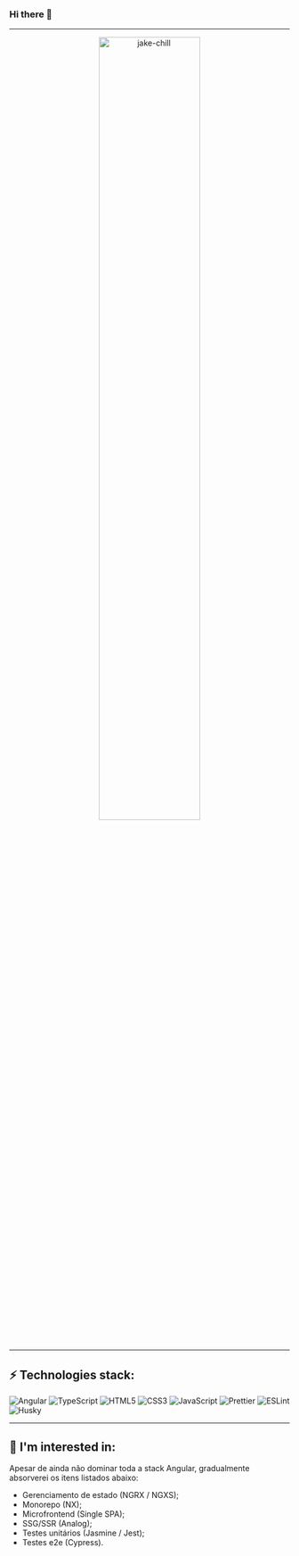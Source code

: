 ### Hi there 👋
____

<p align="center">
  <img width="60%" height="60%" alt="jake-chill" src=https://i.ibb.co/vHjpt9K/imagem.png>
<p align="center">

____

## ⚡ Technologies stack:

![Angular](https://img.shields.io/badge/-Angular-DD0031?style=flat-square&logo=angular)
![TypeScript](https://img.shields.io/badge/-TypeScript-007ACC?style=flat-square&logo=typescript&logoColor=white)
![HTML5](https://img.shields.io/badge/-HTML5-E34F26?style=flat-square&logo=html5&logoColor=white)
![CSS3](https://img.shields.io/badge/-CSS3-1572B6?style=flat-square&logo=css3)
![JavaScript](https://img.shields.io/badge/-JavaScript-black?style=flat-square&logo=javascript)
![Prettier](https://img.shields.io/badge/-Prettier-273943?style=flat-square&logo=prettier)
![ESLint](https://img.shields.io/badge/-ESLint-4930BD?style=flat-square&logo=eslint)
![Husky](https://img.shields.io/badge/-Husky-555555?style=flat-square&logo=square)
____

## 📓 I'm interested in:

Apesar de ainda não dominar toda a stack Angular, gradualmente absorverei os itens listados abaixo:
- Gerenciamento de estado (NGRX / NGXS);
- Monorepo (NX);
- Microfrontend (Single SPA);
- SSG/SSR (Analog);
- Testes unitários (Jasmine / Jest);
- Testes e2e (Cypress).
